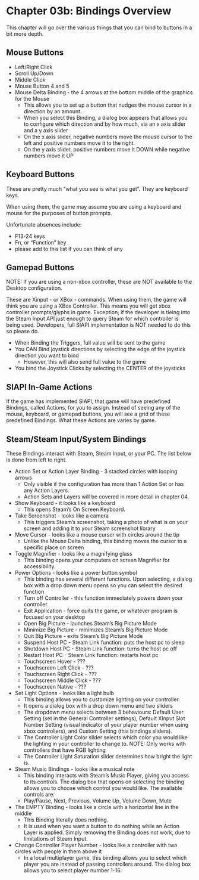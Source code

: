 # Chapter 03b: Bindings Overview

This chapter will go over the various things that you can bind to buttons in a bit more depth.

## Mouse Buttons

* Left/Right Click
* Scroll Up/Down
* Middle Click
* Mouse Button 4 and 5
* Mouse Delta Binding - the 4 arrows at the bottom middle of the graphics for the Mouse
  * This allows you to set up a button that nudges the mouse cursor in a direction by an amount.
  * When you select this Binding, a dialog box appears that allows you to configure which direction and by how much, via an x axis slider and a y axis slider
  * On the x axis slider, negative numbers move the mouse cursor to the left and positive numbers move it to the right.
  * On the y axis slider, positive numbers move it DOWN while negative numbers move it UP

## Keyboard Buttons

These are pretty much “what you see is what you get”. They are keyboard keys.

When using them, the game may assume you are using a keyboard and mouse for the purposes of button prompts.

Unfortunate absences include:

* F13-24 keys
* Fn, or “Function” key
* please add to this list if you can think of any

## Gamepad Buttons

NOTE: If you are using a non-xbox controller, these are NOT available to the Desktop configuration.

These are Xinput - or XBox - commands. When using them, the game will think you are using a XBox Controller. This means you will get xbox controller prompts/glyphs in game. Exception; if the developer is tieing into the Steam Input API just enough to query Steam for which controller is being used. Developers, full SIAPI implementation is NOT needed to do this so please do.

* When Binding the Triggers, full value will be sent to the game
* You CAN Bind joystick directions by selecting the edge of the joystick direction you want to bind
  * However, this will also send full value to the game
* You bind the Joystick Clicks by selecting the CENTER of the joysticks

## SIAPI In-Game Actions

If the game has implemented SIAPI, that game will have predefined Bindings, called Actions, for you to assign. Instead of seeing any of the mouse, keyboard, or gamepad buttons, you will see a grid of these predefined Bindings. What these Actions are varies by game.

## Steam/Steam Input/System Bindings

These Bindings interact with Steam, Steam Input, or your PC. The list below is done from left to right.

* Action Set or Action Layer Binding - 3 stacked circles with looping arrows
  * Only visible if the configuration has more than 1 Action Set or has any Action Layers.
  * Action Sets and Layers will be covered in more detail in chapter 04.
* Show Keyboard - it looks like a keyboard
  * This opens Steam’s On Screen Keyboard.
* Take Screenshot - looks like a camera
  * This triggers Steam’s screenshot, taking a photo of what is on your screen and adding it to your Steam screenshot library
* Move Cursor - looks like a mouse cursor with circles around the tip
  * Unlike the Mouse Delta binding, this binding moves the cursor to a specific place on screen
* Toggle Magnifier - looks like a magnifying glass
  * This binding opens your computers on screen Magnifier for accessibility.
* Power Options - looks like a power button symbol
  * This binding has several different functions. Upon selecting, a dialog box with a drop down menu opens so you can select the desired function
  * Turn off Controller - this function immediately powers down your controller.
  * Exit Application - force quits the game, or whatever program is focused on your desktop
  * Open Big Picture - launches Steam’s Big Picture Mode
  * Minimize Big Picture - minimizes Steam’s Big Picture Mode
  * Quit Big Picture - exits Steam’s Big Picture Mode
  * Suspend Host PC - Steam Link function: puts the host pc to sleep
  * Shutdown Host PC - Steam Link function: turns the host pc off
  * Restart Host PC - Steam Link function: restarts host pc
  * Touchscreen Hover - ???
  * Touchscreen Left Click - ???
  * Touchscreen Right Click - ???
  * Touchscreen Middle Click - ???
  * Touchscreen Native - ???
* Set Light Options - looks like a light bulb
  * This binding allows you to customize lighting on your controller.
  * It opens a dialog box with a drop down menu and two sliders
  * The dropdown menu selects between 3 behaviours: Default User Setting (set in the General Controller settings), Default XInput Slot Number Setting (visual indicator of your player number when using xbox controllers), and Custom Setting (this bindings sliders).
  * The Controller Light Color slider selects which color you would like the lighting in your controller to change to. NOTE: Only works with controllers that have RGB lighting
  * The Controller Light Saturation slider determines how bright the light is.
* Steam Music Bindings - looks like a musical note
  * This binding interacts with Steam’s Music Player, giving you access to its controls. The dialog box that opens on selecting the binding allows you to choose which control you would like. The available controls are:
  * Play/Pause, Next, Previous, Volume Up, Volume Down, Mute
* The EMPTY Binding - looks like a circle with a horizontal line in the middle
  * This Binding literally does nothing.
  * It is used when you want a button to do nothing while an Action Layer is applied. Simply removing the Binding does not work, due to limitations of Steam Input.
* Change Controller Player Number - looks like a controller with two circles with people in them above it
  * In a local multiplayer game, this binding allows you to select which player you are instead of passing controllers around. The dialog box allows you to select player number 1-16.
